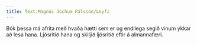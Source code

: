 ```yaml
---
title: Text:Magnús Jochum Pálsson/Leyfi
---
```


<translate>Bók þessa má afrita með hvaða hætti sem er og endilega segið vinum ykkar að lesa hana. Ljósritið hana og skiljið ljósritið eftir á almannafæri.</translate>

